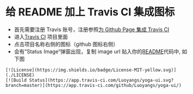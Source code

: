 # 给 README 加上 Travis CI 集成图标

- 首先需要注册 Travis 账号，注册参照[为 Github Page 集成 Travis CI](https://luoyangs.github.io/yoga-ui/learns/javascript/add-travis-ci)
- 进入[Travis CI](https://app.travis-ci.com/) 项目里面
- 点击项目名称右侧的图标（github 图标右侧）
- 会有”Status Image“弹窗出现，复制 image url 贴入你的[README](https://github.com/Luoyangs/yoga-ui/blob/master/README.md)代码中, 如下图

```
[![License](https://img.shields.io/badge/License-MIT-yellow.svg)](./LICENSE)
[![Build Status](https://app.travis-ci.com/Luoyangs/yoga-ui.svg?branch=master)](https://app.travis-ci.com/github/Luoyangs/yoga-ui/)
```
